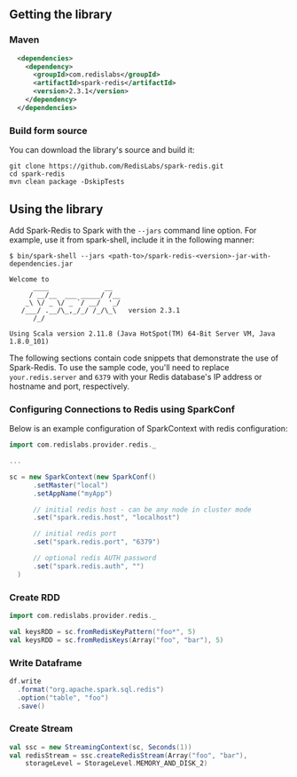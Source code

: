 ## Getting the library

### Maven

```xml
  <dependencies>
    <dependency>
      <groupId>com.redislabs</groupId>
      <artifactId>spark-redis</artifactId>
      <version>2.3.1</version>
    </dependency>
  </dependencies>
```

### Build form source
You can download the library's source and build it:
```
git clone https://github.com/RedisLabs/spark-redis.git
cd spark-redis
mvn clean package -DskipTests
```

## Using the library
Add Spark-Redis to Spark with the `--jars` command line option. For example, use it from spark-shell, include it in the following manner:

```
$ bin/spark-shell --jars <path-to>/spark-redis-<version>-jar-with-dependencies.jar

Welcome to
      ____              __
     / __/__  ___ _____/ /__
    _\ \/ _ \/ _ `/ __/  '_/
   /___/ .__/\_,_/_/ /_/\_\   version 2.3.1
      /_/

Using Scala version 2.11.8 (Java HotSpot(TM) 64-Bit Server VM, Java 1.8.0_101)
```

The following sections contain code snippets that demonstrate the use of Spark-Redis. To use the sample code, you'll need to replace `your.redis.server` and `6379` with your Redis database's IP address or hostname and port, respectively.

### Configuring Connections to Redis using SparkConf

Below is an example configuration of SparkContext with redis configuration:

```scala
import com.redislabs.provider.redis._

...

sc = new SparkContext(new SparkConf()
      .setMaster("local")
      .setAppName("myApp")

      // initial redis host - can be any node in cluster mode
      .set("spark.redis.host", "localhost")

      // initial redis port
      .set("spark.redis.port", "6379")

      // optional redis AUTH password
      .set("spark.redis.auth", "")
  )
```

### Create RDD

```scala
import com.redislabs.provider.redis._

val keysRDD = sc.fromRedisKeyPattern("foo*", 5)
val keysRDD = sc.fromRedisKeys(Array("foo", "bar"), 5)
```

### Write Dataframe

```scala
df.write
  .format("org.apache.spark.sql.redis")
  .option("table", "foo")
  .save()
```

### Create Stream

```scala
val ssc = new StreamingContext(sc, Seconds(1))
val redisStream = ssc.createRedisStream(Array("foo", "bar"),
    storageLevel = StorageLevel.MEMORY_AND_DISK_2)
```
